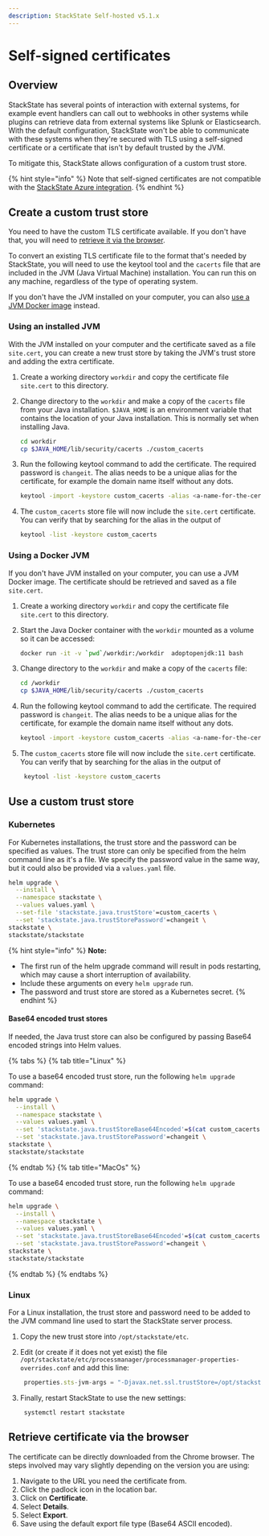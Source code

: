 ```yaml
---
description: StackState Self-hosted v5.1.x 
---
```


# Self-signed certificates

## Overview

StackState has several points of interaction with external systems, for example event handlers can call out to webhooks in other systems while plugins can retrieve data from external systems like Splunk or Elasticsearch. With the default configuration, StackState won't be able to communicate with these systems when they're secured with TLS using a self-signed certificate or a certificate that isn't by default trusted by the JVM.

To mitigate this, StackState allows configuration of a custom trust store.

{% hint style="info" %}
Note that self-signed certificates are not compatible with the [StackState Azure integration](/stackpacks/integrations/azure.md).
{% endhint %}

## Create a custom trust store

You need to have the custom TLS certificate available. If you don't have that, you will need to [retrieve it via the browser](self-signed-certificates.md#retrieve-certificate-via-the-browser).

To convert an existing TLS certificate file to the format that's needed by StackState, you will need to use the keytool tool and the `cacerts` file that are included in the JVM \(Java Virtual Machine\) installation. You can run this on any machine, regardless of the type of operating system.

If you don't have the JVM installed on your computer, you can also [use a JVM Docker image](self-signed-certificates.md#using-a-docker-jvm) instead.

### Using an installed JVM

With the JVM installed on your computer and the certificate saved as a file `site.cert`, you can create a new trust store by taking the JVM's trust store and adding the extra certificate.

1. Create a working directory `workdir` and copy the certificate file `site.cert` to this directory.
2. Change directory to the `workdir` and make a copy of the `cacerts` file from your Java installation. `$JAVA_HOME` is an environment variable that contains the location of your Java installation. This is normally set when installing Java.

   ```bash
   cd workdir
   cp $JAVA_HOME/lib/security/cacerts ./custom_cacerts
   ```

3. Run the following keytool command to add the certificate. The required password is `changeit`. The alias needs to be a unique alias for the certificate, for example the domain name itself without any dots.

   ```bash
   keytool -import -keystore custom_cacerts -alias <a-name-for-the-certificate>  -file site.cert
   ```

4. The `custom_cacerts` store file will now include the `site.cert` certificate. You can verify that by searching for the alias in the output of

   ```bash
   keytool -list -keystore custom_cacerts
   ```

### Using a Docker JVM

If you don't have JVM installed on your computer, you can use a JVM Docker image. The certificate should be retrieved and saved as a file `site.cert`.

1. Create a working directory `workdir` and copy the certificate file `site.cert` to this directory.
2. Start the Java Docker container with the `workdir` mounted as a volume so it can be accessed:

   ```bash
   docker run -it -v `pwd`/workdir:/workdir  adoptopenjdk:11 bash
   ```

3. Change directory to the `workdir` and make a copy of the `cacerts` file:

   ```bash
   cd /workdir
   cp $JAVA_HOME/lib/security/cacerts ./custom_cacerts
   ```

4. Run the following keytool command to add the certificate. The required password is `changeit`. The alias needs to be a unique alias for the certificate, for example the domain name itself without any dots.

   ```bash
   keytool -import -keystore custom_cacerts -alias <a-name-for-the-certificate>  -file site.cert
   ```

5. The `custom_cacerts` store file will now include the `site.cert` certificate. You can verify that by searching for the alias in the output of

   ```bash
    keytool -list -keystore custom_cacerts
   ```

## Use a custom trust store

### Kubernetes

For Kubernetes installations, the trust store and the password can be specified as values. The trust store can only be specified from the helm command line as it's a file. We specify the password value in the same way, but it could also be provided via a `values.yaml` file.

```bash
helm upgrade \
  --install \
  --namespace stackstate \
  --values values.yaml \
  --set-file 'stackstate.java.trustStore'=custom_cacerts \
  --set 'stackstate.java.trustStorePassword'=changeit \
stackstate \
stackstate/stackstate
```

{% hint style="info" %}
**Note:**

* The first run of the helm upgrade command will result in pods restarting, which may cause a short interruption of availability.
* Include these arguments on every `helm upgrade` run.
* The password and trust store are stored as a Kubernetes secret.
{% endhint %}

#### Base64 encoded trust stores

If needed, the Java trust store can also be configured by passing Base64 encoded strings into Helm values.

{% tabs %}
{% tab title="Linux" %}

To use a base64 encoded trust store, run the following `helm upgrade` command:

```bash
helm upgrade \
  --install \
  --namespace stackstate \
  --values values.yaml \
  --set 'stackstate.java.trustStoreBase64Encoded'=$(cat custom_cacerts | base64 -w0) \
  --set 'stackstate.java.trustStorePassword'=changeit \
stackstate \
stackstate/stackstate
```

{% endtab %}
{% tab title="MacOs" %}

To use a base64 encoded trust store, run the following `helm upgrade` command:

```bash
helm upgrade \
  --install \
  --namespace stackstate \
  --values values.yaml \
  --set 'stackstate.java.trustStoreBase64Encoded'=$(cat custom_cacerts | base64) \
  --set 'stackstate.java.trustStorePassword'=changeit \
stackstate \
stackstate/stackstate
```

{% endtab %}
{% endtabs %}

### Linux

For a Linux installation, the trust store and password need to be added to the JVM command line used to start the StackState server process.

1. Copy the new trust store into `/opt/stackstate/etc`. 
2. Edit \(or create if it does not yet exist\) the file `/opt/stackstate/etc/processmanager/processmanager-properties-overrides.conf` and add this line:

   ```javascript
    properties.sts-jvm-args = "-Djavax.net.ssl.trustStore=/opt/stackstate/etc/custom_cacerts -Djavax.net.ssl.trustStoreType=jks -Djavax.net.ssl.trustStorePassword=changeit"
   ```

3. Finally, restart StackState to use the new settings:

   ```text
    systemctl restart stackstate
   ```

## Retrieve certificate via the browser

The certificate can be directly downloaded from the Chrome browser. The steps involved may vary slightly depending on the version you are using:

1. Navigate to the URL you need the certificate from.
2. Click the padlock icon in the location bar.
3. Click on **Certificate**.
4. Select **Details**.
5. Select **Export**.
6. Save using the default export file type \(Base64 ASCII encoded\).

